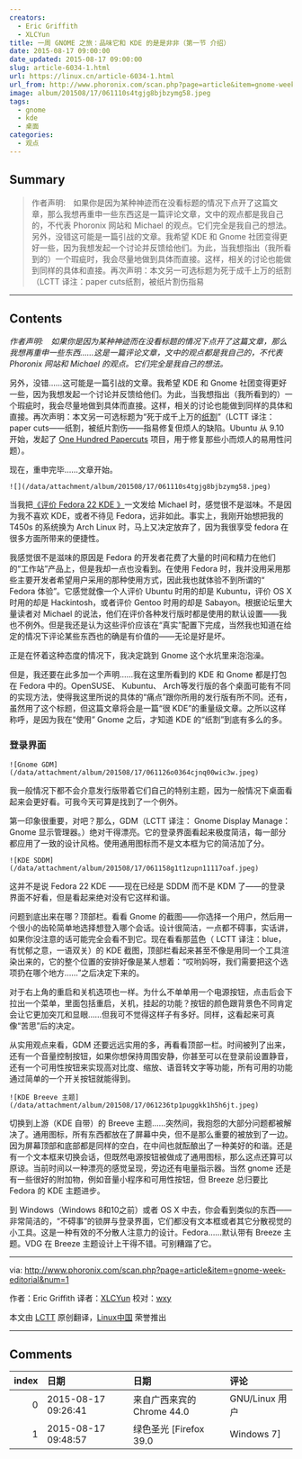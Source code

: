 ```yaml
---
creators:
  - Eric Griffith
  - XLCYun
title: 一周 GNOME 之旅：品味它和 KDE 的是是非非（第一节 介绍）
date: 2015-08-17 09:00:00
date_updated: 2015-08-17 09:00:00
slug: article-6034-1.html
url: https://linux.cn/article-6034-1.html
url_from: http://www.phoronix.com/scan.php?page=article&item=gnome-week-editorial&num=1
image: album/201508/17/061110s4tgjg8bjbzymg58.jpeg
tags:
  - gnome
  - kde
  - 桌面
categories:
  - 观点
---
```


## Summary

> 作者声明:　如果你是因为某种神迹而在没看标题的情况下点开了这篇文章，那么我想再重申一些东西这是一篇评论文章，文中的观点都是我自己的，不代表 Phoronix 网站和 Michael 的观点。它们完全是我自己的想法。 另外，没错这可能是一篇引战的文章。我希望 KDE 和 Gnome 社团变得更好一些，因为我想发起一个讨论并反馈给他们。为此，当我想指出（我所看到的）一个瑕疵时，我会尽量地做到具体而直接。这样，相关的讨论也能做到同样的具体和直接。再次声明：本文另一可选标题为死于成千上万的纸割（LCTT 译注：paper cuts纸割，被纸片割伤指易

***

<!-- more -->

## Contents

*作者声明:　如果你是因为某种神迹而在没看标题的情况下点开了这篇文章，那么我想再重申一些东西……这是一篇评论文章，文中的观点都是我自己的，不代表 Phoronix 网站和 Michael 的观点。它们完全是我自己的想法。*

另外，没错……这可能是一篇引战的文章。我希望 KDE 和 Gnome 社团变得更好一些，因为我想发起一个讨论并反馈给他们。为此，当我想指出（我所看到的）一个瑕疵时，我会尽量地做到具体而直接。这样，相关的讨论也能做到同样的具体和直接。再次声明：本文另一可选标题为“死于成千上万的[纸割](https://wiki.ubuntu.com/One%20Hundred%20Papercuts)”（LCTT 译注：paper cuts——纸割，被纸片割伤——指易修复但烦人的缺陷。Ubuntu 从 9.10 开始，发起了 [One Hundred Papercuts](https://wiki.ubuntu.com/One%20Hundred%20Papercuts) 项目，用于修复那些小而烦人的易用性问题）。

现在，重申完毕……文章开始。

`![](/data/attachment/album/201508/17/061110s4tgjg8bjbzymg58.jpeg)`

当我把[《评价 Fedora 22 KDE 》](http://www.phoronix.com/scan.php?page=article&item=fedora-22-kde&num=1)一文发给 Michael 时，感觉很不是滋味。不是因为我不喜欢 KDE，或者不待见 Fedora，远非如此。事实上，我刚开始想把我的 T450s 的系统换为 Arch Linux 时，马上又决定放弃了，因为我很享受 fedora 在很多方面所带来的便捷性。

我感觉很不是滋味的原因是 Fedora 的开发者花费了大量的时间和精力在他们的“工作站”产品上，但是我却一点也没看到。在使用 Fedora 时，我并没用采用那些主要开发者希望用户采用的那种使用方式，因此我也就体验不到所谓的“ Fedora 体验”。它感觉就像一个人评价 Ubuntu 时用的却是 Kubuntu，评价 OS X 时用的却是 Hackintosh，或者评价 Gentoo 时用的却是 Sabayon。根据论坛里大量读者对 Michael 的说法，他们在评价各种发行版时都是使用的默认设置——我也不例外。但是我还是认为这些评价应该在“真实”配置下完成，当然我也知道在给定的情况下评论某些东西也的确是有价值的——无论是好是坏。

正是在怀着这种态度的情况下，我决定跳到 Gnome 这个水坑里来泡泡澡。

但是，我还要在此多加一个声明……我在这里所看到的 KDE 和 Gnome 都是打包在 Fedora 中的。OpenSUSE、 Kubuntu、 Arch等发行版的各个桌面可能有不同的实现方法，使得我这里所说的具体的“痛点”跟你所用的发行版有所不同。还有，虽然用了这个标题，但这篇文章将会是一篇“很 KDE”的重量级文章。之所以这样称呼，是因为我在“使用” Gnome 之后，才知道 KDE 的“纸割”到底有多么的多。

### 登录界面

`![Gnome GDM](/data/attachment/album/201508/17/061126o0364cjnq00wic3w.jpeg)`

我一般情况下都不会介意发行版带着它们自己的特别主题，因为一般情况下桌面看起来会更好看。可我今天可算是找到了一个例外。

第一印象很重要，对吧？那么，GDM（LCTT 译注： Gnome Display Manage：Gnome 显示管理器。）绝对干得漂亮。它的登录界面看起来极度简洁，每一部分都应用了一致的设计风格。使用通用图标而不是文本框为它的简洁加了分。

`![KDE SDDM](/data/attachment/album/201508/17/061158g1t1zupn11117oaf.jpeg)`

这并不是说 Fedora 22 KDE ——现在已经是 SDDM 而不是 KDM 了——的登录界面不好看，但是看起来绝对没有它这样和谐。

问题到底出来在哪？顶部栏。看看 Gnome 的截图——你选择一个用户，然后用一个很小的齿轮简单地选择想登入哪个会话。设计很简洁，一点都不碍事，实话讲，如果你没注意的话可能完全会看不到它。现在看看那蓝色（ LCTT 译注：blue，有忧郁之意，一语双关）的 KDE 截图，顶部栏看起来甚至不像是用同一个工具渲染出来的，它的整个位置的安排好像是某人想着：“哎哟妈呀，我们需要把这个选项扔在哪个地方……”之后决定下来的。

对于右上角的重启和关机选项也一样。为什么不单单用一个电源按钮，点击后会下拉出一个菜单，里面包括重启，关机，挂起的功能？按钮的颜色跟背景色不同肯定会让它更加突兀和显眼……但我可不觉得这样子有多好。同样，这看起来可真像“苦思”后的决定。

从实用观点来看，GDM 还要远远实用的多，再看看顶部一栏。时间被列了出来，还有一个音量控制按钮，如果你想保持周围安静，你甚至可以在登录前设置静音，还有一个可用性按钮来实现高对比度、缩放、语音转文字等功能，所有可用的功能通过简单的一个开关按钮就能得到。

`![KDE Breeve 主题](/data/attachment/album/201508/17/061236tp1puggkk1h5h6jt.jpeg)`

切换到上游（KDE 自带）的 Breeve 主题……突然间，我抱怨的大部分问题都被解决了。通用图标，所有东西都放在了屏幕中央，但不是那么重要的被放到了一边。因为屏幕顶部和底部都是同样的空白，在中间也就酝酿出了一种美好的和谐。还是有一个文本框来切换会话，但既然电源按钮被做成了通用图标，那么这点还算可以原谅。当前时间以一种漂亮的感觉呈现，旁边还有电量指示器。当然 gnome 还是有一些很好的附加物，例如音量小程序和可用性按钮，但 Breeze 总归要比 Fedora 的 KDE 主题进步。

到 Windows（Windows 8和10之前）或者 OS X 中去，你会看到类似的东西——非常简洁的，“不碍事”的锁屏与登录界面，它们都没有文本框或者其它分散视觉的小工具。这是一种有效的不分散人注意力的设计。Fedora……默认带有 Breeze 主题。VDG 在 Breeze 主题设计上干得不错。可别糟蹋了它。

---

via: <http://www.phoronix.com/scan.php?page=article&item=gnome-week-editorial&num=1>

作者：Eric Griffith 译者：[XLCYun](https://github.com/XLCYun) 校对：[wxy](https://github.com/wxy)

本文由 [LCTT](https://github.com/LCTT/TranslateProject) 原创翻译，[Linux中国](https://linux.cn/) 荣誉推出

***

## Comments

|   index | 日期                | 日期                                      | 评论                                 |
|--------:|:--------------------|:------------------------------------------|:-------------------------------------|
|       0 | 2015-08-17 09:26:41 | 来自广西来宾的 Chrome 44.0|GNU/Linux 用户 | Fedora……                             |
|       1 | 2015-08-17 09:48:57 | 绿色圣光 [Firefox 39.0|Windows 7]         | 我也见过文中被吐槽的那个 SDDM 主题。 |
